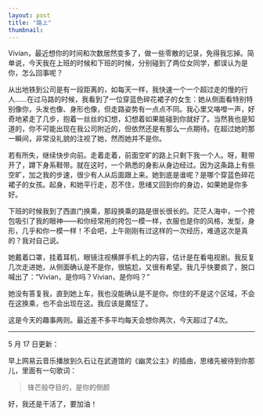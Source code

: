 ```yaml
---
layout: post
title: "路上"
thumbnail: 
---
```


Vivian，最近想你的时间和次数居然变多了，做一些零散的记录，免得我忘掉。简单说，今天我在上班的时候和下班的时候，分别碰到了两位女同学，都误认为是你，怎么回事呢？

从出地铁到公司是有一段距离的，如每天一样，我快速一个一个超过走的慢的行人……在过马路的时候，我看到了一位穿蓝色碎花裙子的女生：她从侧面看特别特别像你，头发也像、身形也像，但走路姿势有一点点不同。我心里又咯噔一声，好奇地紧走了几步，抱着一丝丝的幻想，幻想着如果能碰到你就好了。当然我也是知道的，你不可能出现在我公司附近的，但依然还是有那么一点期待。在超过她的那一瞬间，非常没礼貌的注视了她，然而她并不是你。

若有所失，继续快步向前。走着走着，前面空旷的路上只剩下我一个人。呀，鞋带开了，蹲下身系鞋带。就在这时，一个熟悉的身影从身边经过。因为这条路上有些空旷，加之我的步速，很少有人从后面跟上来。她到底是谁呢？是哪个穿蓝色碎花裙子的女孩。起身，和她平行走，忍不住，思绪又回到你的身边，如果她是你多好。

下班的时候我到了西直门换乘，那段换乘的路是很长很长的。茫茫人海中，一个挎包吸引了我的眼神——和你经常用的挎包一模一样，衣服也是你的风格，发型，身形，几乎和你一模一样！不会吧，上午刚刚有过这样的一次经历，难道这次是真的？我对自己说。

她戴着口罩，挂着耳机，眼镜注视横屏手机上的内容，估计是在看电视剧。我反复几次走进她，从侧面确认是不是你，很尴尬，又很有希望。我几乎快要疯了，脱口喊出了：“Vivian，是你吗？Vivian，是你吗？”

她没有答复我，直到她上车，我也没能确认是不是你。你住的不是这个区域，不会在这换乘，也不会出现在这。我应该是魔怔了。

这是今天的趣事两则。最近差不多平均每天会想你两次，今天超过了4次。

---

5 月 17 日更新：

早上网易云音乐播放到久石让在武道馆的《幽灵公主》的插曲，思绪先被待到你那儿，里面有一句歌词：

> 锋芒般夺目的，是你的侧颜

好，我还是干活了，要加油！